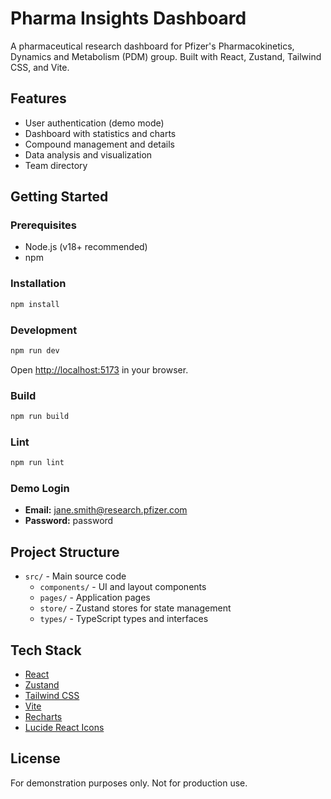 # Pharma Insights Dashboard

A pharmaceutical research dashboard for Pfizer's Pharmacokinetics, Dynamics and Metabolism (PDM) group. Built with React, Zustand, Tailwind CSS, and Vite.

## Features

- User authentication (demo mode)
- Dashboard with statistics and charts
- Compound management and details
- Data analysis and visualization
- Team directory

## Getting Started

### Prerequisites

- Node.js (v18+ recommended)
- npm

### Installation

```sh
npm install
```

### Development

```sh
npm run dev
```

Open [http://localhost:5173](http://localhost:5173) in your browser.

### Build

```sh
npm run build
```

### Lint

```sh
npm run lint
```

### Demo Login

- **Email:** jane.smith@research.pfizer.com
- **Password:** password

## Project Structure

- `src/` - Main source code
  - `components/` - UI and layout components
  - `pages/` - Application pages
  - `store/` - Zustand stores for state management
  - `types/` - TypeScript types and interfaces

## Tech Stack

- [React](https://react.dev/)
- [Zustand](https://zustand-demo.pmnd.rs/)
- [Tailwind CSS](https://tailwindcss.com/)
- [Vite](https://vitejs.dev/)
- [Recharts](https://recharts.org/)
- [Lucide React Icons](https://lucide.dev/)

## License

For demonstration purposes only. Not for production use.
